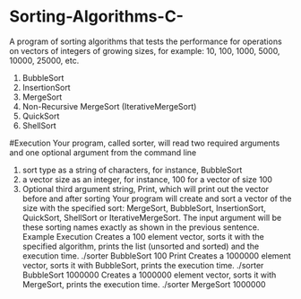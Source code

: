 # Sorting-Algorithms-C-
 A program of sorting algorithms that tests the performance for operations on vectors of integers of growing sizes, for example: 10, 100, 1000, 5000, 10000, 25000, etc.
 1) BubbleSort
 2) InsertionSort
 3) MergeSort
 4) Non-Recursive MergeSort (IterativeMergeSort)
 5) QuickSort
 6) ShellSort


#Execution
Your program, called sorter, will read two required arguments and one optional argument from the command
line
1) sort type as a string of characters, for instance, BubbleSort
2) a vector size as an integer, for instance, 100 for a vector of size 100
3) Optional third argument string, Print, which will print out the vector before and after sorting
Your program will create and sort a vector<int> of the size with the specified sort: MergeSort, BubbleSort,
InsertionSort, QuickSort, ShellSort or IterativeMergeSort. The input argument will be these sorting names
exactly as shown in the previous sentence.
Example Execution
Creates a 100 element vector, sorts it with the specified algorithm, prints the list (unsorted and sorted) and the
execution time.
./sorter BubbleSort 100 Print
Creates a 1000000 element vector, sorts it with BubbleSort, prints the execution time.
./sorter BubbleSort 1000000
Creates a 1000000 element vector, sorts it with MergeSort, prints the execution time.
./sorter MergeSort 1000000

